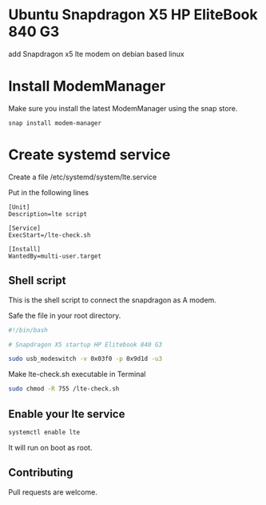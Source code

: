 # Ubuntu Snapdragon X5 HP EliteBook 840 G3
add Snapdragon x5 lte modem on debian based linux
# Install ModemManager

Make sure you install the latest ModemManager using the snap store.

```snap
snap install modem-manager
```

# Create systemd service

Create a file /etc/systemd/system/lte.service

Put in the following lines

```service
[Unit]
Description=lte script

[Service]
ExecStart=/lte-check.sh

[Install]
WantedBy=multi-user.target
```

## Shell script

This is the shell script to connect the snapdragon as A modem.

Safe the file in your root directory.

```sh
#!/bin/bash

# Snapdragon X5 startup HP Elitebook 840 G3

sudo usb_modeswitch -v 0x03f0 -p 0x9d1d -u3
```

Make lte-check.sh executable in Terminal 

```sh
sudo chmod -R 755 /lte-check.sh
```

## Enable your lte service

```sh
systemctl enable lte
```

It will run on boot as root.


## Contributing
Pull requests are welcome.
